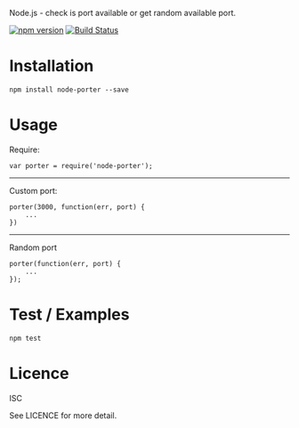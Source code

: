 Node.js - check is port available or get random available port.

[![npm version](https://badge.fury.io/js/node-porter.svg)](https://badge.fury.io/js/node-porter)
[![Build Status](https://travis-ci.org/edin-m/node-porter.svg?branch=master)](https://travis-ci.org/edin-m/node-porter)

Installation
===
```
npm install node-porter --save
```

Usage
===
Require:
```
var porter = require('node-porter');
```
___
Custom port:
```
porter(3000, function(err, port) {
    ...
})
```
___
Random port
```
porter(function(err, port) {
    ...
});
```

Test / Examples
===
```
npm test
```

Licence
===
ISC

See LICENCE for more detail.
